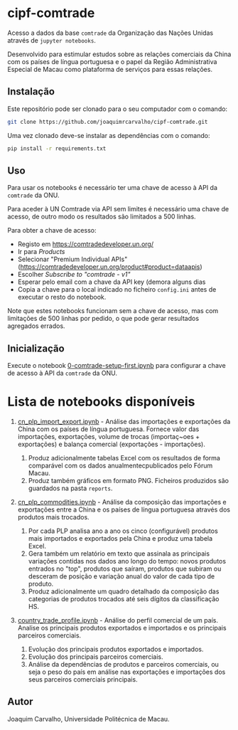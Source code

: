 # cipf-comtrade

Acesso a dados da base `comtrade` da Organização das Nações Unidas
através de `jupyter notebooks`.

Desenvolvido para estimular estudos sobre as relações comerciais
da China com os países de língua portuguesa e o papel da
Região Administrativa Especial de Macau como plataforma de serviços
para essas relações.

## Instalação

Este repositório pode ser clonado para o seu computador com o comando:

```bash
git clone https://github.com/joaquimrcarvalho/cipf-comtrade.git
```

Uma vez clonado deve-se instalar as dependências com o comando:

```bash
pip install -r requirements.txt
```

## Uso

Para usar os notebooks é necessário ter uma chave de acesso à API da
`comtrade` da ONU.

Para aceder à UN Comtrade via API sem limites é necessário uma chave de acesso,
de outro modo os resultados são limitados a 500 linhas.

Para obter a chave de acesso:
* Registo em https://comtradedeveloper.un.org/
* Ir para _Products_
* Selecionar "Premium Individual APIs" (https://comtradedeveloper.un.org/product#product=dataapis)
* Escolher _Subscribe to "comtrade - v1"_
* Esperar pelo email com a chave da API key (demora alguns dias
* Copia a chave para o local indicado no ficheiro `config.ini` antes
  de executar o resto do notebook.

Note que estes notebooks funcionam sem a chave de acesso, mas com limitações
de 500 linhas por pedido, o que pode gerar resultados agregados errados.

## Inicialização

Execute o notebook [0-comtrade-setup-first.ipynb](0-comtrade-setup-first.ipynb) para
configurar a chave de acesso à API da `comtrade` da ONU.

# Lista de notebooks disponíveis

1. [cn_plp_import_export.ipynb](cn_plp_import_export.ipynb) - Análise das importações e exportações da China com os países de língua portuguesa. Fornece valor das importações, exportações, volume de trocas (importaç~oes + exportações) e balança comercial (exportações - importações).
   1. Produz adicionalmente tabelas Excel com os resultados de forma comparável com os dados anualmentecpublicados pelo Fórum Macau.
   2. Produz também gráficos em formato PNG. Ficheiros produzidos são guardados na pasta `reports`.

2. [cn_plp_commodities.ipynb](cn_plp_commodities.ipynb) - Análise da composição das importações e exportações entre a China e os países de língua portuguesa através dos produtos mais trocados.
   1. Por cada PLP analisa ano a ano os cinco (configurável) produtos mais importados e exportados pela China e produz uma tabela Excel.
   2. Gera também um relatório em texto que assinala as principais variações contidas nos dados ano longo do tempo: novos produtos entrados no "top", produtos que saíram, produtos que subiram ou desceram de posição e variação anual do valor de cada tipo de produto.
   3. Produz adicionalmente um quadro detalhado da
composição das categorias de produtos trocados até seis dígitos da classificação HS.

1. [country_trade_profile.ipynb](country_trade_profile.ipynb) - Análise do perfil comercial
de um país. Analise os principais produtos exportados e importados e os principais parceiros comerciais.
   1. Evolução dos principais produtos exportados e importados.
   2. Evolução dos principais parceiros comerciais.
   3. Análise da dependências de produtos e parceiros comerciais, ou seja o peso
      do país em análise nas exportações e importações dos seus parceiros comerciais
      principais.

## Autor

Joaquim Carvalho, Universidade Politécnica de Macau.
